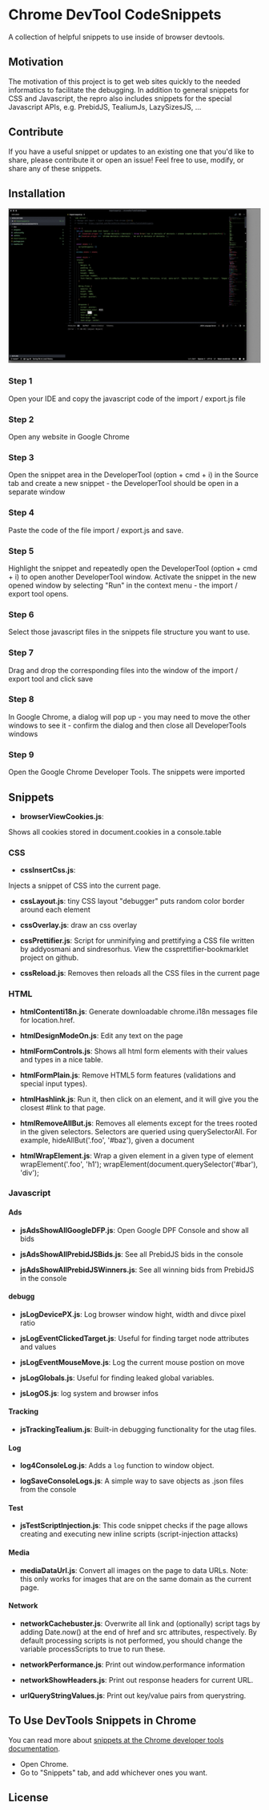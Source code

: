 # Chrome DevTool CodeSnippets

A collection of helpful snippets to use inside of browser devtools.

## Motivation

The motivation of this project is to get web sites quickly to the needed informatics to facilitate the debugging. In addition to general snippets for CSS and Javascript, the repro also includes snippets for the special Javascript APIs, e.g. PrebidJS, TealiumJs, LazySizesJS, ...

## Contribute

If you have a useful snippet or updates to an existing one that you'd like to share, please contribute it or open an issue!  Feel free to use, modify, or share any of these snippets.

## Installation

![Chrome Snippets](doc/steps.gif)

### Step 1

Open your IDE and copy the javascript code of the import / export.js file

### Step 2

Open any website in Google Chrome

### Step 3

Open the snippet area in the DeveloperTool (option + cmd + i) in the Source tab and create a new snippet - the DeveloperTool should be open in a separate window

### Step 4

Paste the code of the file import / export.js and save.

### Step 5

Highlight the snippet and repeatedly open the DeveloperTool (option + cmd + i) to open another DeveloperTool window. Activate the snippet in the new opened window by selecting "Run" in the context menu - the import / export tool opens.

### Step 6

Select those javascript files in the snippets file structure you want to use.

### Step 7

Drag and drop the corresponding files into the window of the import / export tool and click save

### Step 8

In Google Chrome, a dialog will pop up - you may need to move the other windows to see it - confirm the dialog and then close all DeveloperTools windows

### Step 9

Open the Google Chrome Developer Tools. The snippets were imported

## Snippets

- __browserViewCookies.js__:

Shows all cookies stored in document.cookies in a console.table

### CSS

- __cssInsertCss.js__:

Injects a snippet of CSS into the current page.

- __cssLayout.js__:
  tiny CSS layout "debugger" puts random color border around each element

- __cssOverlay.js__:
  draw an css overlay

- __cssPrettifier.js__:
  Script for unminifying and prettifying a CSS file written by addyosmani and sindresorhus. View the cssprettifier-bookmarklet project on github.

- __cssReload.js__:
  Removes then reloads all the CSS files in the current page

### HTML

- __htmlContenti18n.js__:
  Generate downloadable chrome.i18n messages file for location.href.

- __htmlDesignModeOn.js__:
  Edit any text on the page

- __htmlFormControls.js__:
  Shows all html form elements with their values and types in a nice table.

- __htmlFormPlain.js__:
  Remove HTML5 form features (validations and special input types).

- __htmlHashlink.js__:
  Run it, then click on an element, and it will give you the closest #link to that page.

- __htmlRemoveAllBut.js__:
  Removes all elements except for the trees rooted
in the given selectors. Selectors are queried using querySelectorAll.
For example, hideAllBut('.foo', '#baz'), given a document

- __htmlWrapElement.js__:
  Wrap a given element in a given type of element
wrapElement('.foo', 'h1');
wrapElement(document.querySelector('#bar'), 'div');

### Javascript

#### Ads

- __jsAdsShowAllGoogleDFP.js__:
  Open Google DPF Console and show all bids

- __jsAdsShowAllPrebidJSBids.js__:
  See all PrebidJS bids in the console

- __jsAdsShowAllPrebidJSWinners.js__:
  See all winning bids from PrebidJS in the console

#### debugg

- __jsLogDevicePX.js__:
  Log browser window hight, width and divce pixel ratio

- __jsLogEventClickedTarget.js__:
  Useful for finding target node attributes and values

- __jsLogEventMouseMove.js__:
  Log the current mouse postion on move

- __jsLogGlobals.js__:
  Useful for finding leaked global variables.

- __jsLogOS.js__:
  log system and browser infos

#### Tracking

- __jsTrackingTealium.js__:
  Built-in debugging functionality for the utag files.

#### Log

- __log4ConsoleLog.js__:
  Adds a `log` function to window object.

- __logSaveConsoleLogs.js__:
  A simple way to save objects as .json files from the console

#### Test

- __jsTestScriptInjection.js__:
  This code snippet checks if the page allows creating
  and executing new inline scripts (script-injection attacks)

#### Media

- __mediaDataUrl.js__:
  Convert all images on the page to data URLs. Note: this only works for images that are on the same domain as the current page.

#### Network

- __networkCachebuster.js__:
  Overwrite all link and (optionally) script tags by adding Date.now() at the end of href and src attributes, respectively. By default processing scripts is not performed, you should change the variable processScripts to true to run these.

- __networkPerformance.js__:
  Print out window.performance information

- __networkShowHeaders.js__:
  Print out response headers for current URL.

- __urlQueryStringValues.js__:
  Print out key/value pairs from querystring.

## To Use DevTools Snippets in Chrome

You can read more about [snippets at the Chrome developer tools documentation](https://developers.google.com/chrome-developer-tools/docs/authoring-development-workflow#snippets).

- Open Chrome.
- Go to "Snippets" tab, and add whichever ones you want.

## License
